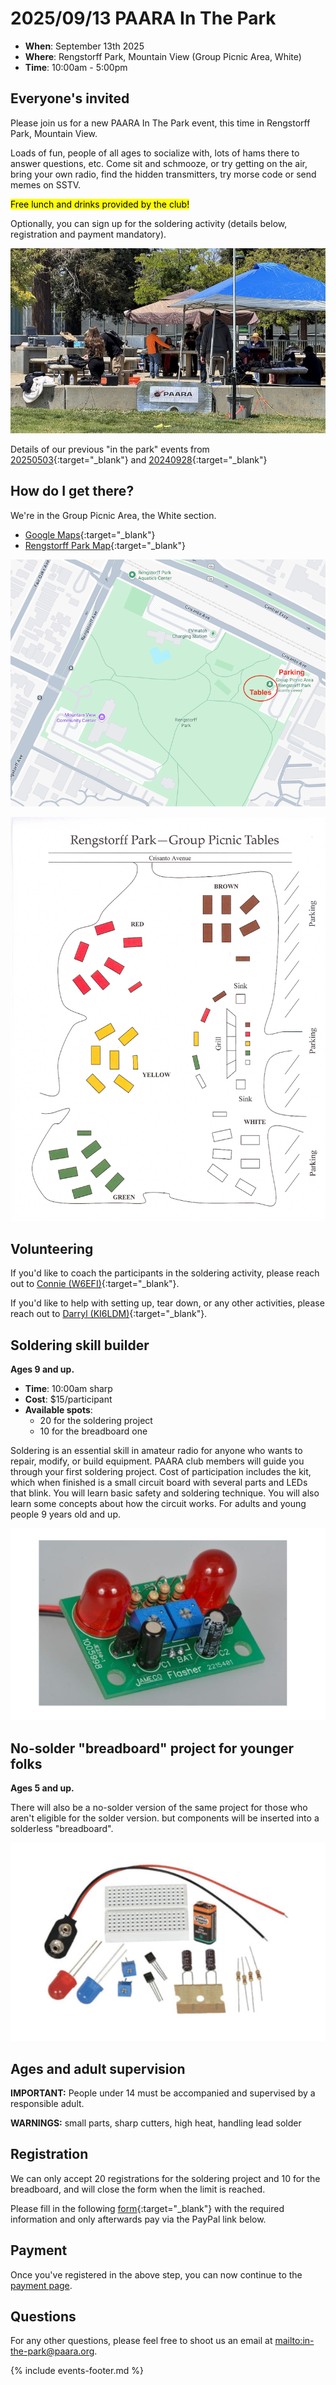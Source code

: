 # 2025/09/13 PAARA In The Park

* **When**: September 13th 2025
* **Where**: Rengstorff Park, Mountain View (Group Picnic Area, White)
* **Time**: 10:00am - 5:00pm

## Everyone's invited
Please join us for a new PAARA In The Park event, this time in Rengstorff Park, Mountain View.

Loads of fun, people of all ages to socialize with, lots of hams there to answer questions, etc.   Come sit and schmooze, or try getting on the air, bring your own radio, find the hidden transmitters, try morse code or send memes on SSTV.

<mark>Free lunch and drinks provided by the club!</mark>

Optionally, you can sign up for the soldering activity (details below, registration and payment mandatory).

![social](/events/images/20250913-PaaraInThePark-social.jpg)

Details of our previous "in the park" events from [20250503](/events/20250503.html){:target="_blank"} and [20240928](/events/20240928.html){:target="_blank"}

## How do I get there?

We're in the Group Picnic Area, the White section.

* [Google Maps](https://maps.app.goo.gl/Wg5M4pEWNpvsFmik6){:target="_blank"}
* [Rengstorff Park Map](https://www.mountainview.gov/home/showpublisheddocument/4324/637977249159030000){:target="_blank"}

![images/2025/Rengstorff_Park_annotated_map.png](/events/images/2025/Rengstorff_Park_annotated_map.png)

![images/2025/Rengstorff_Park_map.png](/events/images/2025/Rengstorff_Park_map.png)


## Volunteering
If you'd like to coach the participants in the soldering activity, please reach out to [Connie (W6EFI)](https://www.qrz.com/db/W6EFI){:target="_blank"}.

If you'd like to help with setting up, tear down, or any other activities, please reach out to [Darryl (KI6LDM)](https://www.qrz.com/db/KI6LDM){:target="_blank"}.

## Soldering skill builder
**Ages 9 and up.**

* **Time**: 10:00am sharp
* **Cost**: $15/participant
* **Available spots**:
   * 20 for the soldering project
   * 10 for the breadboard one

Soldering is an essential skill in amateur radio for anyone who wants to repair, modify, or build equipment.  PAARA club members will guide you through your first soldering project.  Cost of participation includes the kit, which when finished is a small circuit board with several parts and LEDs that blink.  You will learn basic safety and soldering technique.   You will also learn some concepts about how the circuit works.  For adults and young people 9 years old and up.

![blinkie](/events/images/20250913-PaaraInThePark-Blinkie.png)

## No-solder "breadboard" project for younger folks
**Ages 5 and up.**

There will also be a no-solder version of the same project for those who aren't eligible for the solder version. but components will be inserted into a solderless "breadboard".

![breadboard](/events/images/20250913-PaaraInThePark-BlinkieBreadboard.png)

## Ages and adult supervision
**IMPORTANT:** People under 14 must be accompanied and supervised by a responsible adult.

**WARNINGS:** small parts, sharp cutters, high heat, handling lead solder

## Registration
We can only accept 20 registrations for the soldering project and 10 for the breadboard, and will close the form when the limit is reached.

Please fill in the following [form](https://forms.gle/yLQAzamgPwas76UYA){:target="_blank"} with the required information and only afterwards pay via the PayPal link below.

## Payment
Once you've registered in the above step, you can now continue to the [payment page](/events/20250913-payment.html).

## Questions
For any other questions, please feel free to shoot us an email at <mailto:in-the-park@paara.org>.

{% include events-footer.md %}
